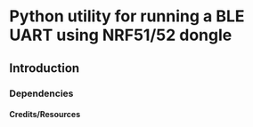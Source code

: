 # Python utility for running a BLE UART using NRF51/52 dongle

## Introduction

### Dependencies

#### Credits/Resources
